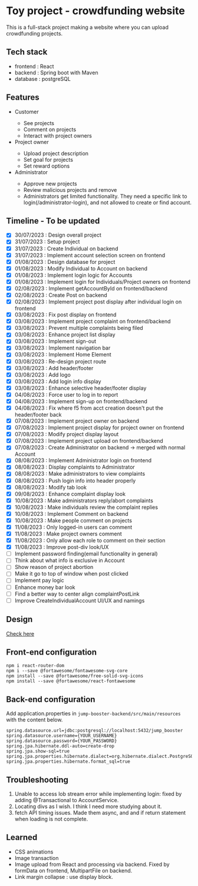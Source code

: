 # Toy project - crowdfunding website
This is a full-stack project making a website where you can upload crowdfunding projects.

## Tech stack
<ul>
  <li>frontend : React</li>
  <li>backend : Spring boot with Maven</li>
  <li>database : postgreSQL</li>
</ul>

## Features
<ul>
  <li>Customer</li>
  <ul>
    <li>See projects</li>
    <li>Comment on projects</li>
    <li>Interact with project owners</li>
  </ul>
  <li>Project owner</li>
  <ul>
    <li>Upload project description</li>
    <li>Set goal for projects</li>
    <li>Set reward options</li>    
  </ul>
  <li>Administrator</li>
  <ul>
    <li>Approve new projects</li>
    <li>Review malicious projects and remove</li>
    <li>Administrators get limited functionality. They need a specific link to login(/administrator-login), and not allowed to create or find account.</li>
  </ul>
</ul>

## Timeline - To be updated
- [X] 30/07/2023 : Design overall project
- [X] 31/07/2023 : Setup project
- [X] 31/07/2023 : Create Individual on backend
- [X] 31/07/2023 : Implement account selection screen on frontend
- [X] 01/08/2023 : Design database for project
- [X] 01/08/2023 : Modify Individual to Account on backend
- [X] 01/08/2023 : Implement login logic for Accounts
- [X] 01/08/2023 : Implement login for Individuals/Project owners on frontend
- [X] 02/08/2023 : Implement getAccountById on frontend/backend
- [X] 02/08/2023 : Create Post on backend
- [X] 02/08/2023 : Implement project post display after individual login on frontend
- [X] 03/08/2023 : Fix post display on frontend
- [X] 03/08/2023 : Implement project complaint on frontend/backend
- [X] 03/08/2023 : Prevent multiple complaints being filed
- [X] 03/08/2023 : Enhance project list display
- [X] 03/08/2023 : Implement sign-out
- [X] 03/08/2023 : Implement navigation bar
- [X] 03/08/2023 : Implement Home Element
- [X] 03/08/2023 : Re-design project route
- [X] 03/08/2023 : Add header/footer
- [X] 03/08/2023 : Add logo
- [X] 03/08/2023 : Add login info display
- [X] 03/08/2023 : Enhance selective header/footer display
- [X] 04/08/2023 : Force user to log in to report
- [X] 04/08/2023 : Implement sign-up on frontend/backend
- [X] 04/08/2023 : Fix where f5 from acct creation doesn't put the header/footer back
- [X] 07/08/2023 : Implement project owner on backend
- [X] 07/08/2023 : Implement project display for project owner on frontend
- [X] 07/08/2023 : Modify project display layout
- [X] 07/08/2023 : Implement project upload on frontend/backend
- [X] 07/08/2023 : Create Administrator on backend -> merged with normal Account
- [X] 08/08/2023 : Implement Administrator login on frontend
- [X] 08/08/2023 : Display complaints to Administrator
- [X] 08/08/2023 : Make administrators to view complaints
- [X] 08/08/2023 : Push login info into header properly
- [X] 08/08/2023 : Modify tab look
- [X] 09/08/2023 : Enhance complaint display look
- [X] 10/08/2023 : Make administrators reply/abort complaints
- [X] 10/08/2023 : Make individuals review the complaint replies
- [X] 10/08/2023 : Implement Comment on backend
- [X] 10/08/2023 : Make people comment on projects
- [X] 11/08/2023 : Only logged-in users can comment
- [X] 11/08/2023 : Make project owners comment
- [X] 11/08/2023 : Only allow each role to comment on their section
- [X] 11/08/2023 : Improve post-div look/UX
- [ ] Implement password finding(email functionality in general)
- [ ] Think about what info is exclusive in Account
- [ ] Show reason of project abortion 
- [ ] Make it go to top of window when post clicked
- [ ] Implement pay logic
- [ ] Enhance money bar look
- [ ] Find a better way to center align complaintPostLink
- [ ] Improve CreateIndividualAccount UI/UX and namings

## Design
[Check here](https://www.figma.com/file/yn4m2ThcUjPmhrz855Voor/Untitled?type=design&node-id=0%3A1&mode=design&t=4pgaDM5SX3EfIeDg-1 "Go to Figma")

## Front-end configuration
```
npm i react-router-dom
npm i --save @fortawesome/fontawesome-svg-core
npm install --save @fortawesome/free-solid-svg-icons
npm install --save @fortawesome/react-fontawesome
```

## Back-end configuration
Add application.properties in ```jump-booster-backend/src/main/resources``` with the content below.
```
spring.datasource.url=jdbc:postgresql://localhost:5432/jump_booster
spring.datasource.username={YOUR_USERNAME}
spring.datasource.password={YOUR_PASSWORD}
spring.jpa.hibernate.ddl-auto=create-drop
spring.jpa.show-sql=true
spring.jpa.properties.hibernate.dialect=org.hibernate.dialect.PostgreSQLDialect
spring.jpa.properties.hibernate.format_sql=true
```

## Troubleshooting
1. Unable to access lob stream error while implementing login: fixed by adding @Transactional to AccountService.
2. Locating divs as I wish. I think I need more studying about it.
3. fetch API timing issues. Made them async, and and if return statement when loading is not complete.

## Learned
<ul>
    <li>CSS animations</li>
    <li>Image transaction</li>
    <li>Image upload from React and processing via backend. Fixed by formData on frontend, MultipartFile on backend.</li>
    <li>Link margin collapse : use display block.</li>
</ul>

